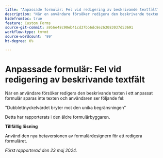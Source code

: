 ```yaml
---
title: "Anpassade formulär: Fel vid redigering av beskrivande textfält"
description: "När en användare försöker redigera den beskrivande texten i ett anpassat formulär sparas inte texten och användaren ser ett fel. Det finns en lösning."
hidefromtoc: true
feature: Custom Forms
source-git-commit: a956e48c90eb41cd37bb6dc8e263083037d53691
workflow-type: tm+mt
source-wordcount: '99'
ht-degree: 0%

---
```



# Anpassade formulär: Fel vid redigering av beskrivande textfält

När en användare försöker redigera den beskrivande texten i ett anpassat formulär sparas inte texten och användaren ser följande fel:

&quot;Dubblettnyckelvärdet bryter mot den unika begränsningen&quot;

Detta har rapporterats i den äldre formulärbyggaren.

**Tillfällig lösning**

Använd den nya betaversionen av formulärdesignern för att redigera formuläret.

_Först rapporterad den 23 maj 2024._
